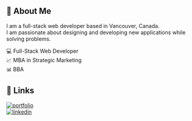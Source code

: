 ## 🚀 About Me

I am a full-stack web developer based in Vancouver, Canada. <br/>
I am passionate about designing and developing new applications while solving problems.

💻 Full-Stack Web Developer <br/>
📈 MBA in Strategic Marketing <br/>
📊 BBA <br/>


## 🔗 Links
[![portfolio](https://img.shields.io/badge/my_portfolio-000?style=for-the-badge&logo=ko-fi&logoColor=white)](https://www.rafnobrega.com/)
<br/>
[![linkedin](https://img.shields.io/badge/linkedin-0A66C2?style=for-the-badge&logo=linkedin&logoColor=white)](https://www.linkedin.com/in/rafnobrega/)





